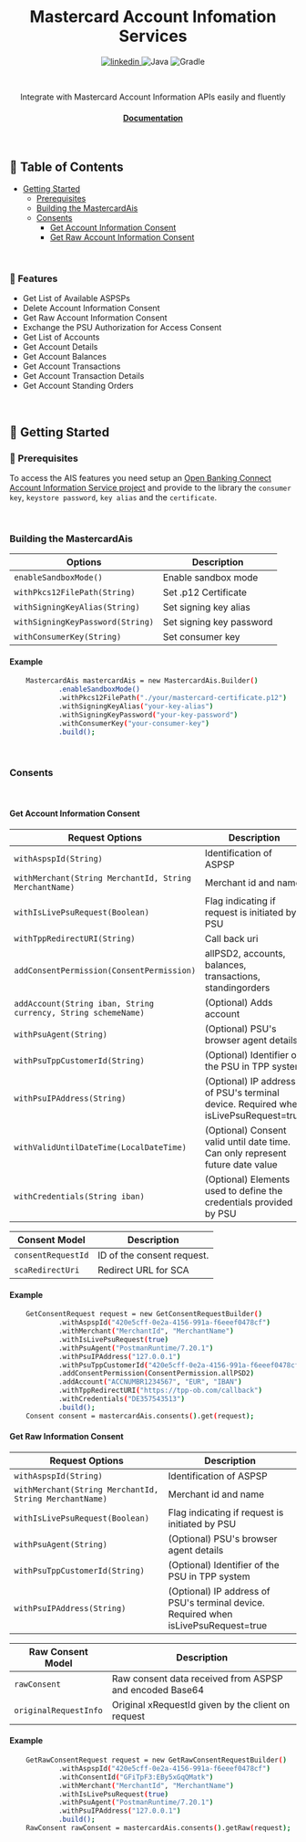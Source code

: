 <div align="center">

  <h1>Mastercard Account Infomation Services</h1>
  
<!-- Badges -->
<p>
  <a href="https://www.linkedin.com/in/nick-rigas/">
    <img src="https://img.shields.io/badge/LinkedIn-0077B5?style=for-the-badge&logo=linkedin&logoColor=white" alt="linkedin" />
  </a>
  <img src="https://img.shields.io/badge/java-%23ED8B00.svg?style=for-the-badge&logo=java&logoColor=white" alt="Java" />
  <img src="https://img.shields.io/badge/gradle-02303A?style=for-the-badge&logo=gradle&logoColor=white" alt="Gradle" />
</p>
<br />
</div>

  <p align="center">
    <span>Integrate with Mastercard Account Information APIs easily and fluently</span>
  </p>
  
   <h4 align="center">
     <a href="https://developer.mastercard.com/open-banking-connect/documentation/aisfeatures/overview/">Documentation</a>
   </h4>
<br />

<!-- Table of Contents -->
## :notebook_with_decorative_cover: Table of Contents

- [Getting Started](#loudspeaker-getting-started)
  * [Prerequisites](#round_pushpin-prerequisites)
  * [Building the MastercardAis](#building-the-mastercardais)
  * [Consents](#consents)
    * [Get Account Information Consent](#get-account-information-consent)
    * [Get Raw Account Information Consent](#get-raw-account-information-consent)


<br/>

<!-- Features -->
### :rocket: Features

- Get List of Available ASPSPs
- Delete Account Information Consent
- Get Raw Account Information Consent
- Exchange the PSU Authorization for Access Consent
- Get List of Accounts
- Get Account Details
- Get Account Balances
- Get Account Transactions
- Get Account Transaction Details
- Get Account Standing Orders

<br/>

<!-- Getting Started -->
## :loudspeaker: Getting Started

<!-- Prerequisites -->
### :round_pushpin: Prerequisites

To access the AIS features you need setup an [Open Banking Connect Account Information Service project](https://developer.mastercard.com/open-banking-connect/documentation/aisfeatures/overview/) and provide to the library the `consumer key`, `keystore password`, `key alias` and the `certificate`.

</br>

### Building the MastercardAis

| Options                           | Description                           |
| ----------------------------------| ------------------------------------- |
| `enableSandboxMode()`             | Enable sandbox mode                   |
| `withPkcs12FilePath(String)`      | Set .p12 Certificate                  |
| `withSigningKeyAlias(String)`     | Set signing key alias                 |
| `withSigningKeyPassword(String)`  | Set signing key password              |
| `withConsumerKey(String)`         | Set consumer key                      |


#### Example

```bash
	MastercardAis mastercardAis = new MastercardAis.Builder()
			.enableSandboxMode()
			.withPkcs12FilePath("./your/mastercard-certificate.p12")
			.withSigningKeyAlias("your-key-alias")
			.withSigningKeyPassword("your-key-password")
			.withConsumerKey("your-consumer-key")
			.build();
```

</br>

### Consents

</br>

#### Get Account Information Consent


|  Request Options	                   	 		| Description                           				   		|
| --------------------------------------------------------------| --------------------------------------------------------------------------------------|
| `withAspspId(String)`             				| Identification of ASPSP                   			           		|
| `withMerchant(String MerchantId, String MerchantName)`     	| Merchant id and name                  				   		|
| `withIsLivePsuRequest(Boolean)`     				| Flag indicating if request is initiated by PSU   			   		|                
| `withTppRedirectURI(String)`         				| Call back uri                     				           		|
| `addConsentPermission(ConsentPermission)`         		| allPSD2, accounts, balances, transactions, standingorders                		|
| `addAccount(String iban, String currency, String schemeName)` | (Optional) Adds account                      				   		|
| `withPsuAgent(String)`  					| (Optional) PSU's browser agent details        					|
| `withPsuTppCustomerId(String)`         			| (Optional) Identifier of the PSU in TPP system                      		   	|
| `withPsuIPAddress(String)`         				| (Optional) IP address of PSU's terminal device. Required when isLivePsuRequest=true 	| 
| `withValidUntilDateTime(LocalDateTime)`         		| (Optional) Consent valid until date time. Сan only represent future date value      	|           
| `withCredentials(String iban)`         			| (Optional) Elements used to define the credentials provided by PSU      		|


|  Consent Model	                   	 			| Description                           				   	|
| --------------------------------------------------------------| --------------------------------------------------------------------------------------|
| `consentRequestId`             				| ID of the consent request. 								|
| `scaRedirectUri`     						| Redirect URL for SCA              				   			|


#### Example

```bash
	GetConsentRequest request = new GetConsentRequestBuilder()
			.withAspspId("420e5cff-0e2a-4156-991a-f6eeef0478cf")
			.withMerchant("MerchantId", "MerchantName")
			.withIsLivePsuRequest(true)
			.withPsuAgent("PostmanRuntime/7.20.1")
			.withPsuIPAddress("127.0.0.1")
			.withPsuTppCustomerId("420e5cff-0e2a-4156-991a-f6eeef0478cf")
			.addConsentPermission(ConsentPermission.allPSD2)
			.addAccount("ACCNUMBR1234567", "EUR", "IBAN")
			.withTppRedirectURI("https://tpp-ob.com/callback")
			.withCredentials("DE357543513")
			.build();
	Consent consent = mastercardAis.consents().get(request);
```

#### Get Raw Information Consent

|  Request Options	                   	 		| Description                           				   		|
| --------------------------------------------------------------| --------------------------------------------------------------------------------------|
| `withAspspId(String)`             				| Identification of ASPSP                   			           		|
| `withMerchant(String MerchantId, String MerchantName)`     	| Merchant id and name                  				   		|
| `withIsLivePsuRequest(Boolean)`     				| Flag indicating if request is initiated by PSU   			   		|                
| `withPsuAgent(String)`  					| (Optional) PSU's browser agent details        					|
| `withPsuTppCustomerId(String)`         			| (Optional) Identifier of the PSU in TPP system                      		   	|
| `withPsuIPAddress(String)`         				| (Optional) IP address of PSU's terminal device. Required when isLivePsuRequest=true 	| 

|  Raw Consent Model	                   	 		| Description                           				   		|
| --------------------------------------------------------------| --------------------------------------------------------------------------------------|
| `rawConsent`             					| Raw consent data received from ASPSP and encoded Base64				|
| `originalRequestInfo`     					| Original xRequestId given by the client on request             			|

#### Example

```bash
	GetRawConsentRequest request = new GetRawConsentRequestBuilder()
			.withAspspId("420e5cff-0e2a-4156-991a-f6eeef0478cf")
			.withConsentId("GFiTpF3:EBy5xGqQMatk")
			.withMerchant("MerchantId", "MerchantName")
			.withIsLivePsuRequest(true)
			.withPsuAgent("PostmanRuntime/7.20.1")
			.withPsuIPAddress("127.0.0.1")
			.build();
	RawConsent rawConsent = mastercardAis.consents().getRaw(request);
```
